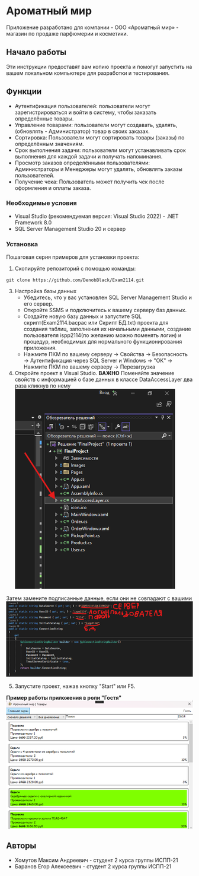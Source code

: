 # Ароматный мир

 Приложение разработано для компании - ООО «Ароматный мир» - магазин по продаже парфюмерии и косметики. 

## Начало работы

Эти инструкции предоставят вам копию проекта и помогут запустить на вашем локальном компьютере для разработки и тестирования.

## Функции 

- Аутентификация пользователей: пользователи могут зарегистрироваться и войти в систему, чтобы заказать определённые товары.
- Управление товарами: пользователи могут создавать, удалять, (обновлять - Администратор) товар в своих заказах.
- Сортировка: Пользователи могут сортировать товары (заказы) по определённым значениям.
- Срок выполнения задачи: пользователи могут устанавливать срок выполнения для каждой задачи и получать напоминания.
- Просмотр заказов определёнными пользователями: Администраторы и Менеджеры могут удалять, обновлять заказы пользователей.
- Получение чека: Пользователь может получить чек после оформления и оплаты заказа.

### Необходимые условия

- Visual Studio (рекомендуемая версия: Visual Studio 2022) - .NET Framework 8.0
- SQL Server Management Studio 20 и сервер

### Установка

Пошаговая серия примеров для установки проекта:
1. Скопируйте репозиторий с помощью команды:
```
git clone https://github.com/DenobBlack/Exam2114.git
```
3. Настройка базы данных
    - Убедитесь, что у вас установлен SQL Server Management Studio и его сервер.
    - Откройте SSMS и подключитесь к вашему серверу баз данных.
    - Создайте новую базу данных и запустите SQL скрипт(Exam2114.bacpac или Скрипт БД.txt) проекта для создания таблиц, заполнения их начальными данными, создание пользователя ispp2114(по желанию можно поменять логин) и процедур, необходимых для нормального функционирования приложения.
    - Нажмите ПКМ по вашему серверу → Свойства → Безопасность → Аутентификация через SQL Server и Windows → "OK" → Нажмите ПКМ по вашему серверу → Перезагрузка
3. Откройте проект в Visual Studio.
__ВАЖНО__
Поменяйте значение свойств с информацией о базе данных в классе DataAccessLayer два раза кликнув по нему
![Picture](https://github.com/DenobBlack/Exam2114/blob/8c2aa6a575302f712ef7bc95f2dde5460f0b76fd/DataAccessLayer.png)

Затем замените подписанные данные, если они не совпадают с вашими
![Picture](https://github.com/DenobBlack/Exam2114/blob/8c2aa6a575302f712ef7bc95f2dde5460f0b76fd/Data.png)
   
5. Запустите проект, нажав кнопку "Start" или F5.

__Пример работы приложения в роли "Гостя"__
![Picture](https://github.com/DenobBlack/Exam2114/blob/635be778bec5b97fbba8c3cc3b880424939c1537/image.png)

## Авторы

* Хомутов Максим Андреевич - студент 2 курса группы ИСПП-21
* Баранов Егор Алексеевич - студент 2 курса группы ИСПП-21


